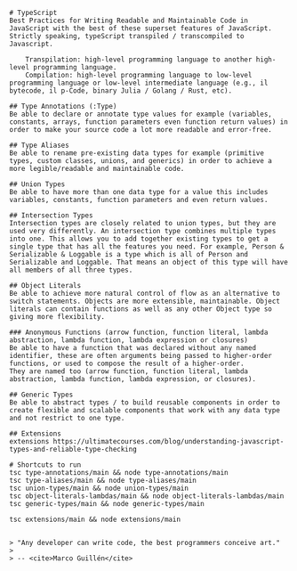     # TypeScript
    Best Practices for Writing Readable and Maintainable Code in JavaScript with the best of these superset features of JavaScript. Strictly speaking, typeScript transpiled / transcompiled to Javascript.

        Transpilation: high-level programming language to another high-level programming language.
        Compilation: high-level programming language to low-level programming language or low-level intermediate language (e.g., il bytecode, il p-Code, binary Julia / Golang / Rust, etc).

    ## Type Annotations (:Type)
    Be able to declare or annotate type values for example (variables, constants, arrays, function parameters even function return values) in order to make your source code a lot more readable and error-free.

    ## Type Aliases
    Be able to rename pre-existing data types for example (primitive types, custom classes, unions, and generics) in order to achieve a more legible/readable and maintainable code.

    ## Union Types
    Be able to have more than one data type for a value this includes variables, constants, function parameters and even return values.

    ## Intersection Types
    Intersection types are closely related to union types, but they are used very differently. An intersection type combines multiple types into one. This allows you to add together existing types to get a single type that has all the features you need. For example, Person & Serializable & Loggable is a type which is all of Person and Serializable and Loggable. That means an object of this type will have all members of all three types.

    ## Object Literals
    Be able to achieve more natural control of flow as an alternative to switch statements. Objects are more extensible, maintainable. Object literals can contain functions as well as any other Object type so giving more flexibility.

    ### Anonymous Functions (arrow function, function literal, lambda abstraction, lambda function, lambda expression or closures)
    Be able to have a function that was declared without any named identifier, these are often arguments being passed to higher-order functions, or used to compose the result of a higher-order. 
    They are named too (arrow function, function literal, lambda abstraction, lambda function, lambda expression, or closures).

    ## Generic Types
    Be able to abstract types / to build reusable components in order to create flexible and scalable components that work with any data type and not restrict to one type.

    ## Extensions
    extensions https://ultimatecourses.com/blog/understanding-javascript-types-and-reliable-type-checking

    # Shortcuts to run
    tsc type-annotations/main && node type-annotations/main
    tsc type-aliases/main && node type-aliases/main
    tsc union-types/main && node union-types/main
    tsc object-literals-lambdas/main && node object-literals-lambdas/main
    tsc generic-types/main && node generic-types/main
    
    tsc extensions/main && node extensions/main
    

    > "Any developer can write code, the best programmers conceive art."
    >
    > -- <cite>Marco Guillén</cite>